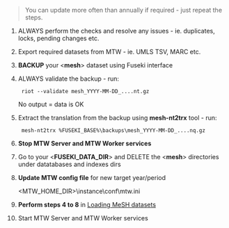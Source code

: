 > You can update more often than annually if required - just repeat the steps.

1. ALWAYS perform the checks and resolve any issues - ie. duplicates, locks, pending changes etc.

2. Export required datasets from MTW - ie. UMLS TSV, MARC etc.

3. **BACKUP** your <**mesh**> dataset using Fuseki interface

4. ALWAYS validate the backup - run:
    
        riot --validate mesh_YYYY-MM-DD_....nt.gz

   No output = data is OK

5. Extract the translation from the backup using **mesh-nt2trx** tool - run:
    
        mesh-nt2trx %FUSEKI_BASE%\backups\mesh_YYYY-MM-DD_....nq.gz

6. **Stop MTW Server and MTW Worker services**

7. Go to your <**FUSEKI_DATA_DIR**> and DELETE the <**mesh**> directories under datatabases and indexes dirs

8. **Update MTW config file**  for new target year/period

    <MTW_HOME_DIR>\instance\conf\mtw.ini 

9. **Perform steps 4 to 8** in [Loading MeSH datasets](https://github.com/filak/MTW-MeSH/wiki/Loading-MeSH-datasets)

10. Start MTW Server and MTW Worker services